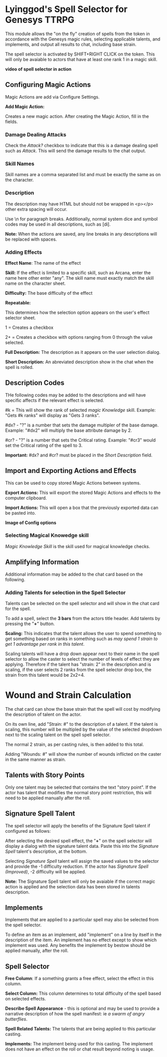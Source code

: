 # Lyinggod's Spell Selector for Genesys TTRPG

This module allows the "on the fly" creation of spells from the token in accordance with the Genesys magic rules, selecting applicable talents, and implements, and output all results to chat, including base strain.

The spell selector is activated by SHIFT+RIGHT CLICK on the token. This will only be avaiable to actors that have at least one rank 1 in a magic skill.

**video of spell selector in action**

## Configuring Magic Actions

Magic Actions are add via Configure Settings.

**Add Magic Action:**

Creates a new magic action. After creating the Magic Action, fill in the fields.

### Damage Dealing Attacks

Check the _Attack?_ checkbox to indicate that this is a damage dealing spell such as _Attack_. This will send the damage results to the chat output.

### Skill Names

Skill names are a comma separated list and must be exactly the same as on the character.

### Description

The description may have HTML but should not be wrapped in &lt;p&gt;&lt;/p&gt; other extra spacing will occur.

Use \n for paragraph breaks. Additionally, normal system dice and symbol codes may be used in all descriptions, such as [di].

**Note:** When the actions are saved, any line breaks in any descriptions will be replaced with spaces.

### Adding Effects

**Effect Name**: The name of the effect

**Skill:** If the effect is limited to a specific skill, such as Arcana, enter the name here other enter "any". The skill name must exactly match the skill name on the character sheet.

**Difficulty:** The base difficulty of the effect

**Repeatable:** 

This determines how the selection option appears on the user's effect selector sheet.

1 = Creates a checkbox

2+ = Creates a checkbox with options ranging from 0 through the value selected.

**Full Description:** The description as it appears on the user selection dialog.

**Short Description:** An abreviated description show in the chat when the spell is rolled.

## Description Codes

THe following codes may be added to the descriptions and will have specific affects if the relevant effect is selected.

#k = This will show the rank of selected _magic Knowledge_ skill. Example: "Gets #k ranks" will display as "Gets 3 ranks".

#dx? - "?" is a number that sets the damage multipler of the base damage. Example: "#dx2" will multiply the base attribute damage by 2.

#cr? - "?" is a number that sets the Critical rating. Example: "#cr3" would set the Critical rating of the spell to 3.

**Important:** #dx? and #cr? must be placed in the _Short Description_ field.

## Import and Exporting Actions and Effects

This can be used to copy stored Magic Actions between systems.

**Export Actions:** This will export the stored Magic Actions and effects to the computer clipboard.

**Import Actions:** This will open a box that the previously exported data can be pasted into.

**Image of Config options**

### Selecting Magical Knowedge skill

_Magic Knowledge Skill_ is the skill used for magical knowledge checks.

## Amplifying Information

Additional information may be added to the chat card based on the following.

### Adding Talents for selection in the Spell Selector

Talents can be selected on the spell selector and will show in the chat card for the spell. 

To add a spell, select the **3 bars** from the actors title header. Add talents by pressing the "**+**" button. 

**Scaling:** This indicates that the talent allows the user to spend something to get something based on ranks in something such as _may spend 1 strain to get 1 advantage per rank in this talent_. 

Scaling talents will have a drop down appear next to their name in the spell selector to allow the caster to select the number of levels of effect they are applying. Therefore if the talent has "strain: 2" in the description and is scaling, if the user selects 2 ranks from the spell selector drop box, the strain from this talent would be 2x2=4.

# Wound and Strain Calculation

The chat card can show the base strain that the spell will cost by modifying the description of talent on the actor.

On its own line, add "Strain: #" to the description of a talent. If the talent is scaling, this number will be multipled by the value of the selected dropdown next to the scaling talent on the spell spell selector.

The normal 2 strain, as per casting rules, is then added to this total.

Adding "Wounds: #" will show the number of wounds inflicted on the caster in the same manner as strain.

## Talents with Story Points

Only one talent may be selected that contains the text "story point". If the actor has talent that modifies the normal story point restriction, this will need to be applied manually after the roll.

## Signature Spell Talent

The spell selector will apply the benefits of the Signature Spell talent if configured as follows:

After selecting the desired spell effect, the "**+**" on the spell selector will display a dialog with the signature talent data. Paste this into the _Signature Spell_ talent's description, at the bottom.

Selecting _Signature Spell_ talent will assign the saved values to the selector and provide the -1 difficulty reduction. If the actor has _Signature Spell (Improved)_, -2 difficulty will be applied.

**Note:** The Signature Spell talent will only be avaiable if the correct magic action is applied and the selection data has been stored in talents description.

## Implements

Implements that are applied to a particular spell may also be selected from the spell selector.

To define an item as an implement, add "implement" on a line by itself in the description of the item. An implement has no effect except to show which implement was used. Any benefits the implement by bestow should be applied manually, after the roll.


## Spell Selector

**Free Column**: If a something grants a free effect, select the effect in this column.

**Select Column:** This column determines to total difficulty of the spell based on selected effects.

**Describe Spell Appearance** - this is optional and may be used to provide a narrative description of how the spell manifest: ie _a swarm of angry butterflies_.

**Spell Related Talents:** The talents that are being applied to this particular casting.

**Implements:** The implement being used for this casting. The implement does not have an effect on the roll or chat result beyond noting is usage.




